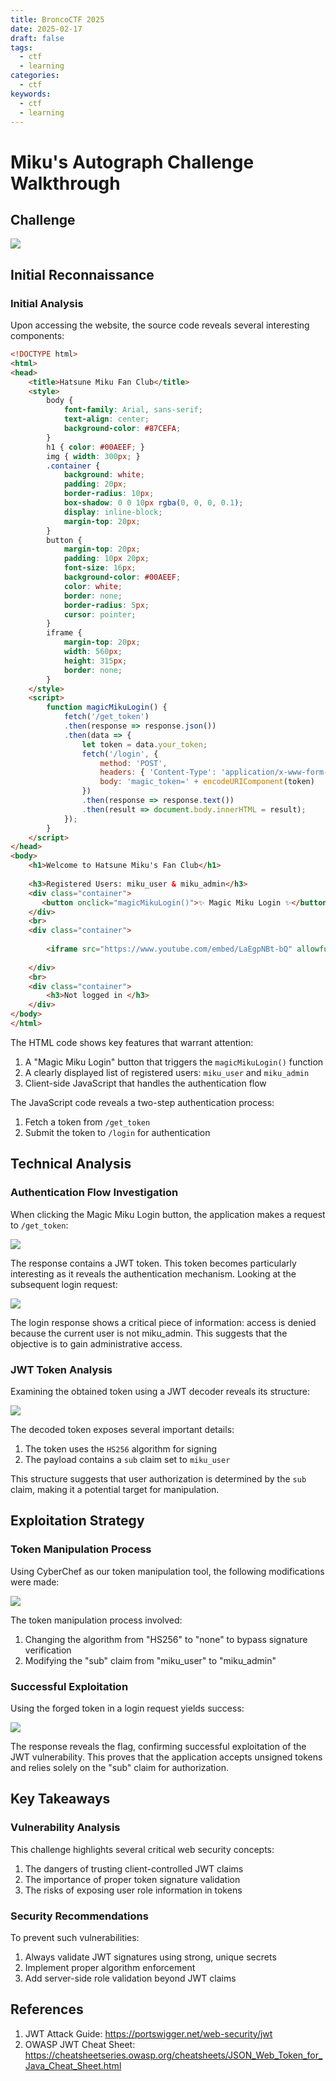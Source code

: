 ```yaml
---
title: BroncoCTF 2025
date: 2025-02-17
draft: false
tags:
  - ctf
  - learning
categories:
  - ctf
keywords:
  - ctf
  - learning
---
```

# Miku's Autograph Challenge Walkthrough

## Challenge 
![](Pasted%20image%2020250217154311.png)

## Initial Reconnaissance

### Initial Analysis
Upon accessing the website, the source code reveals several interesting components:

```html
<!DOCTYPE html>
<html>
<head>
    <title>Hatsune Miku Fan Club</title>
    <style>
        body { 
            font-family: Arial, sans-serif; 
            text-align: center; 
            background-color: #87CEFA; 
        }
        h1 { color: #00AEEF; }
        img { width: 300px; }
        .container { 
            background: white; 
            padding: 20px; 
            border-radius: 10px; 
            box-shadow: 0 0 10px rgba(0, 0, 0, 0.1); 
            display: inline-block;
            margin-top: 20px;
        }
        button {
            margin-top: 20px;
            padding: 10px 20px;
            font-size: 16px;
            background-color: #00AEEF;
            color: white;
            border: none;
            border-radius: 5px;
            cursor: pointer;
        }
        iframe {
            margin-top: 20px;
            width: 560px;
            height: 315px;
            border: none;
        }
    </style>
    <script>
        function magicMikuLogin() {
            fetch('/get_token')
            .then(response => response.json())
            .then(data => {
                let token = data.your_token;
                fetch('/login', {
                    method: 'POST',
                    headers: { 'Content-Type': 'application/x-www-form-urlencoded' },
                    body: 'magic_token=' + encodeURIComponent(token)
                })
                .then(response => response.text())
                .then(result => document.body.innerHTML = result);
            });
        }
    </script>
</head>
<body>
    <h1>Welcome to Hatsune Miku's Fan Club</h1>
    
    <h3>Registered Users: miku_user & miku_admin</h3>
    <div class="container">
       <button onclick="magicMikuLogin()">✨ Magic Miku Login ✨</button>
    </div>
    <br>
    <div class="container">
    
        <iframe src="https://www.youtube.com/embed/LaEgpNBt-bQ" allowfullscreen></iframe>
    
    </div>
    <br>
    <div class="container">
        <h3>Not logged in </h3>
    </div>
</body>
</html>
```

The HTML code shows key features that warrant attention:
1. A "Magic Miku Login" button that triggers the `magicMikuLogin()` function
2. A clearly displayed list of registered users: `miku_user` and `miku_admin`
3. Client-side JavaScript that handles the authentication flow

The JavaScript code reveals a two-step authentication process:
1. Fetch a token from `/get_token`
2. Submit the token to `/login` for authentication

## Technical Analysis

### Authentication Flow Investigation
When clicking the Magic Miku Login button, the application makes a request to `/get_token`:

![](Pasted%20image%2020250217154720.png)

The response contains a JWT token. This token becomes particularly interesting as it reveals the authentication mechanism. Looking at the subsequent login request:

![](Pasted%20image%2020250217154810.png)

The login response shows a critical piece of information: access is denied because the current user is not miku_admin. This suggests that the objective is to gain administrative access.

### JWT Token Analysis
Examining the obtained token using a JWT decoder reveals its structure:

![](Pasted%20image%2020250217154845.png)

The decoded token exposes several important details:
1. The token uses the `HS256` algorithm for signing
2. The payload contains a `sub` claim set to `miku_user`

This structure suggests that user authorization is determined by the `sub` claim, making it a potential target for manipulation.

## Exploitation Strategy

### Token Manipulation Process
Using CyberChef as our token manipulation tool, the following modifications were made:

![](Pasted%20image%2020250217154947.png)

The token manipulation process involved:
1. Changing the algorithm from "HS256" to "none" to bypass signature verification
2. Modifying the "sub" claim from "miku_user" to "miku_admin"

### Successful Exploitation
Using the forged token in a login request yields success:

![](Pasted%20image%2020250217155021.png)

The response reveals the flag, confirming successful exploitation of the JWT vulnerability. This proves that the application accepts unsigned tokens and relies solely on the "sub" claim for authorization.

## Key Takeaways

### Vulnerability Analysis
This challenge highlights several critical web security concepts:
1. The dangers of trusting client-controlled JWT claims
2. The importance of proper token signature validation
3. The risks of exposing user role information in tokens

### Security Recommendations
To prevent such vulnerabilities:
1. Always validate JWT signatures using strong, unique secrets
2. Implement proper algorithm enforcement
3. Add server-side role validation beyond JWT claims

## References
1. JWT Attack Guide: https://portswigger.net/web-security/jwt
2. OWASP JWT Cheat Sheet: https://cheatsheetseries.owasp.org/cheatsheets/JSON_Web_Token_for_Java_Cheat_Sheet.html